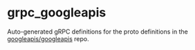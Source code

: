 # grpc_googleapis

Auto-generated gRPC definitions for the proto definitions in the [googleapis/googleapis](https://github.com/googleapis/googleapis) repo.
